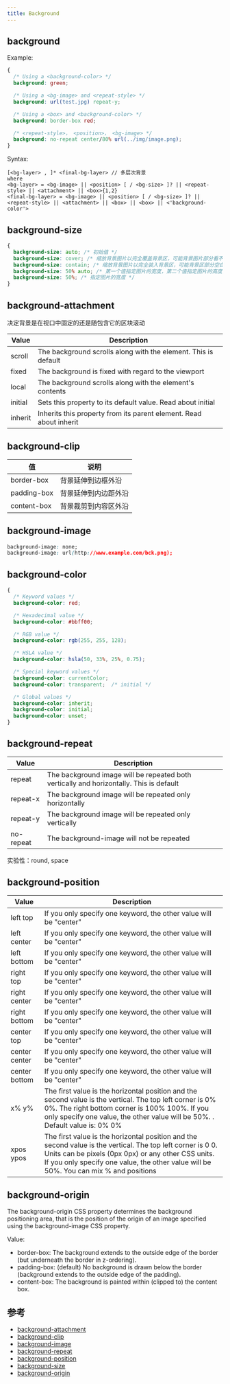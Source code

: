 ```yaml
---
title: Background
---
```


## background

Example:

```css
{
  /* Using a <background-color> */
  background: green;

  /* Using a <bg-image> and <repeat-style> */
  background: url(test.jpg) repeat-y;

  /* Using a <box> and <background-color> */
  background: border-box red;

  /* <repeat-style>， <position>， <bg-image> */
  background: no-repeat center/80% url(../img/image.png);
}
```

Syntax:

```
[<bg-layer> , ]* <final-bg-layer> // 多层次背景
where
<bg-layer> = <bg-image> || <position> [ / <bg-size> ]? || <repeat-style> || <attachment> || <box>{1,2}
<final-bg-layer> = <bg-image> || <position> [ / <bg-size> ]? || <repeat-style> || <attachment> || <box> || <box> || <'background-color'>
```

## background-size

``` css
{
  background-size: auto; /* 初始值 */
  background-size: cover; /* 缩放背景图片以完全覆盖背景区，可能背景图片部分看不见。*/
  background-size: contain; /* 缩放背景图片以完全装入背景区，可能背景区部分空白。*/
  background-size: 50% auto; /* 第一个值指定图片的宽度，第二个值指定图片的高度 */
  background-size: 50%; /* 指定图片的宽度 */
}
```

## background-attachment

决定背景是在视口中固定的还是随包含它的区块滚动

|Value|Description|
|-----|-----------|
|scroll|The background scrolls along with the element. This is default|
|fixed|The background is fixed with regard to the viewport|
|local|The background scrolls along with the element's contents|
|initial|Sets this property to its default value. Read about initial|
|inherit|Inherits this property from its parent element. Read about inherit|

## background-clip

| 值 | 说明 |
|--|----|
|border-box | 背景延伸到边框外沿 |
|padding-box | 背景延伸到内边距外沿 |
|content-box | 背景裁剪到内容区外沿 |

## background-image

```css
background-image: none;
background-image: url(http://www.example.com/bck.png);
```

## background-color

``` css
{
  /* Keyword values */
  background-color: red;

  /* Hexadecimal value */
  background-color: #bbff00;

  /* RGB value */
  background-color: rgb(255, 255, 128);

  /* HSLA value */
  background-color: hsla(50, 33%, 25%, 0.75);

  /* Special keyword values */
  background-color: currentColor;
  background-color: transparent;  /* initial */

  /* Global values */
  background-color: inherit;
  background-color: initial;
  background-color: unset;
}
```

## background-repeat

| Value     | Description|
|-----------|------------|
| repeat|The background image will be repeated both vertically and horizontally. This is default |
| repeat-x|The background image will be repeated only horizontally|
| repeat-y| The background image will be repeated only vertically|
| no-repeat | The background-image will not be repeated|

实验性：round, space

## background-position

|Value|Description|
|-----|-----------|
|left top|If you only specify one keyword, the other value will be "center"|
|left center|If you only specify one keyword, the other value will be "center"|
|left bottom|If you only specify one keyword, the other value will be "center"|
|right top|If you only specify one keyword, the other value will be "center"|
|right center|If you only specify one keyword, the other value will be "center"|
|right bottom|If you only specify one keyword, the other value will be "center"|
|center top|If you only specify one keyword, the other value will be "center"|
|center center|If you only specify one keyword, the other value will be "center"|
|center bottom	|If you only specify one keyword, the other value will be "center"|
|x% y%|The first value is the horizontal position and the second value is the vertical. The top left corner is 0% 0%. The right bottom corner is 100% 100%. If you only specify one value, the other value will be 50%. . Default value is: 0% 0%|
|xpos ypos|The first value is the horizontal position and the second value is the vertical. The top left corner is 0 0. Units can be pixels (0px 0px) or any other CSS units. If you only specify one value, the other value will be 50%. You can mix % and positions|

##  background-origin

The background-origin CSS property determines the background positioning area, that is the position of the origin of an image specified using the background-image CSS property.

Value:

- border-box: The background extends to the outside edge of the border (but underneath the border in z-ordering).
- padding-box: (default) No background is drawn below the border (background extends to the outside edge of the padding).
- content-box: The background is painted within (clipped to) the content box.

## 参考

* [background-attachment](https://developer.mozilla.org/zh-CN/docs/Web/CSS/background-attachment)
* [background-clip](https://developer.mozilla.org/zh-CN/docs/Web/CSS/background-clip)
* [background-image](https://developer.mozilla.org/zh-CN/docs/Web/CSS/background-image)
* [background-repeat](https://developer.mozilla.org/zh-CN/docs/Web/CSS/background-repeat)
* [background-position](https://developer.mozilla.org/zh-CN/docs/Web/CSS/background-position)
* [background-size](https://developer.mozilla.org/zh-CN/docs/Web/CSS/background-size)
* [background-origin](https://developer.mozilla.org/zh-CN/docs/Web/CSS/background-origin)
